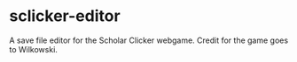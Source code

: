 # sclicker-editor
A save file editor for the Scholar Clicker webgame. Credit for the game goes to Wilkowski.
